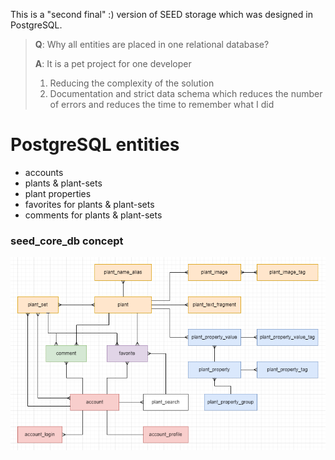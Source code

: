 
This is a "second final" :) version of SEED storage which was designed in PostgreSQL.

> __Q__: Why all entities are placed in one relational database?
> 
> __A__: It is a pet project for one developer
> 1. Reducing the complexity of the solution
> 2. Documentation and strict data schema which reduces the number of errors and reduces the time to remember what I did


# PostgreSQL entities

- accounts
- plants & plant-sets
- plant properties
- favorites for plants & plant-sets
- comments for plants & plant-sets

### seed_core_db concept
![plant_storage_concept.png](assets/plant_storage_concept.png)

